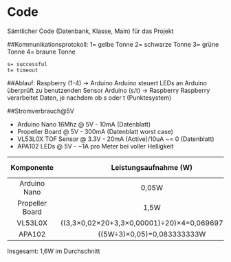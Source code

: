 # Code
Sämtlicher Code (Datenbank, Klasse, Main) für das Projekt

##Kommunikationsprotokoll:
	1= gelbe Tonne
	2= schwarze Tonne
	3= grüne Tonne
	4= braune Tonne
	
	s= successful
	t= timeout

##Ablauf:
	Raspberry (1-4) -> Arduino
	Arduino steuert LEDs an
	Arduino überprüft zu benutzenden Sensor
	Arduino (s/t) -> Raspberry
	Raspberry verarbeitet Daten, je nachdem ob s oder t (Punktesystem)

##Stromverbrauch@5V
- Arduino Nano 16Mhz @ 5V - 10mA (Datenblatt)
- Propeller Board @ 5V - 300mA (Datenblatt worst case)
- VL53L0X TOF Sensor @ 3.3V - 20mA (Active)/10uA ~= 0 (Datenblatt)
- APA102 LEDs @ 5V - ~1A pro Meter bei voller Helligkeit

| Komponente 	| Leistungsaufnahme (W)  	| Duty-Cycle  	| Anzahl	|
|:-:	|:-:	|:-:	|:-:	|
| Arduino Nano  	| 0,05W  	| 100%  	|1	|
| Propeller Board  	| 1,5W  	| 100%  	|1	|
| VL53L0X  	| ((3,3×0,02×20+3,3×0,00001)÷20)×4=0,069697742W  	| 5%  	|4	|
| APA102  	| ((5W÷3)×0,05)=0,083333333W  	| 5%  	|1	|

Insgesamt: 1,6W im Durchschnitt
